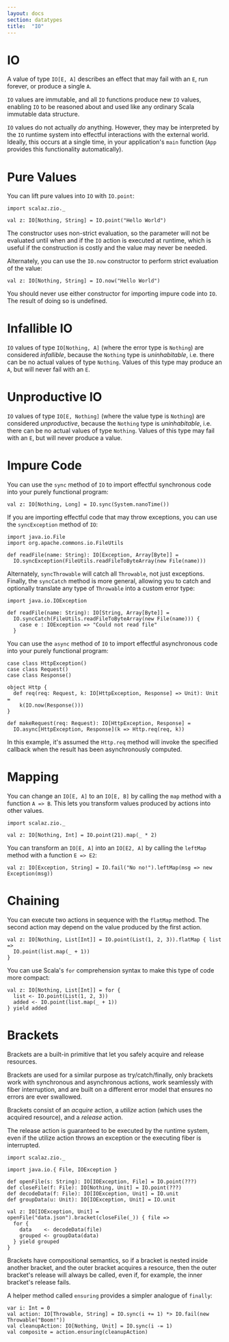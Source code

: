 ```yaml
---
layout: docs
section: datatypes
title:  "IO"
---
```


# IO

A value of type `IO[E, A]` describes an effect that may fail with an `E`, run forever, or produce a single `A`.

`IO` values are immutable, and all `IO` functions produce new `IO` values, enabling `IO` to be reasoned about and used like any ordinary Scala immutable data structure.

`IO` values do not actually _do_ anything. However, they may be interpreted by the `IO` runtime system into effectful interactions with the external world. Ideally, this occurs at a single time, in your application's `main` function (`App` provides this functionality automatically).

# Pure Values

You can lift pure values into `IO` with `IO.point`:

```tut:silent
import scalaz.zio._

val z: IO[Nothing, String] = IO.point("Hello World")
```

The constructor uses non-strict evaluation, so the parameter will not be evaluated until when and if the `IO` action is executed at runtime, which is useful if the construction is costly and the value may never be needed.

Alternately, you can use the `IO.now` constructor to perform strict evaluation of the value:

```tut:silent
val z: IO[Nothing, String] = IO.now("Hello World")
```

You should never use either constructor for importing impure code into `IO`. The result of doing so is undefined.

# Infallible IO

`IO` values of type `IO[Nothing, A]` (where the error type is `Nothing`) are considered _infallible_,
because the `Nothing` type is _uninhabitable_, i.e. there can be no actual values of type `Nothing`. Values of this type may produce an `A`, but will never fail with an `E`.

# Unproductive IO

`IO` values of type `IO[E, Nothing]` (where the value type is `Nothing`) are considered _unproductive_,
because the `Nothing` type is _uninhabitable_, i.e. there can be no actual values of type `Nothing`. Values of this type may fail with an `E`, but will never produce a value.

# Impure Code

You can use the `sync` method of `IO` to import effectful synchronous code into your purely functional program:

```tut:silent
val z: IO[Nothing, Long] = IO.sync(System.nanoTime())
```

If you are importing effectful code that may throw exceptions, you can use the `syncException` method of `IO`:

```tut:silent
import java.io.File
import org.apache.commons.io.FileUtils

def readFile(name: String): IO[Exception, Array[Byte]] =
  IO.syncException(FileUtils.readFileToByteArray(new File(name)))
```

Alternately, `syncThrowable` will catch all `Throwable`, not just exceptions. Finally, the `syncCatch` method is more general, allowing you to catch and optionally translate any type of `Throwable` into a custom error type:

```tut:silent
import java.io.IOException

def readFile(name: String): IO[String, Array[Byte]] =
  IO.syncCatch(FileUtils.readFileToByteArray(new File(name))) {
    case e : IOException => "Could not read file"
  }
```

You can use the `async` method of `IO` to import effectful asynchronous code into your purely functional program:

```tut:invisible
case class HttpException()
case class Request()
case class Response()

object Http {
  def req(req: Request, k: IO[HttpException, Response] => Unit): Unit =
    k(IO.now(Response()))
}
```

```tut:silent
def makeRequest(req: Request): IO[HttpException, Response] =
  IO.async[HttpException, Response](k => Http.req(req, k))
```

In this example, it's assumed the `Http.req` method will invoke the specified callback when the result has been asynchronously computed.

# Mapping

You can change an `IO[E, A]` to an `IO[E, B]` by calling the `map` method with a function `A => B`. This lets you transform values produced by actions into other values.

```tut:silent
import scalaz.zio._

val z: IO[Nothing, Int] = IO.point(21).map(_ * 2)
```

You can transform an `IO[E, A]` into an `IO[E2, A]` by calling the `leftMap` method with a function `E => E2`:

```tut:silent
val z: IO[Exception, String] = IO.fail("No no!").leftMap(msg => new Exception(msg))
```

# Chaining

You can execute two actions in sequence with the `flatMap` method. The second action may depend on the value produced by the first action.

```tut:silent
val z: IO[Nothing, List[Int]] = IO.point(List(1, 2, 3)).flatMap { list =>
  IO.point(list.map(_ + 1))
}
```

You can use Scala's `for` comprehension syntax to make this type of code more compact:

```tut:silent
val z: IO[Nothing, List[Int]] = for {
  list <- IO.point(List(1, 2, 3))
  added <- IO.point(list.map(_ + 1))
} yield added
```

# Brackets

Brackets are a built-in primitive that let you safely acquire and release resources.

Brackets are used for a similar purpose as try/catch/finally, only brackets work with synchronous and asynchronous actions, work seamlessly with fiber interruption, and are built on a different error model that ensures no errors are ever swallowed.

Brackets consist of an *acquire* action, a *utilize* action (which uses the acquired resource), and a *release* action.

The release action is guaranteed to be executed by the runtime system, even if the utilize action throws an exception or the executing fiber is interrupted.

```tut:silent
import scalaz.zio._
```

```tut:invisible
import java.io.{ File, IOException }

def openFile(s: String): IO[IOException, File] = IO.point(???)
def closeFile(f: File): IO[Nothing, Unit] = IO.point(???)
def decodeData(f: File): IO[IOException, Unit] = IO.unit
def groupData(u: Unit): IO[IOException, Unit] = IO.unit
```

```tut:silent
val z: IO[IOException, Unit] = openFile("data.json").bracket(closeFile(_)) { file =>
  for {
    data    <- decodeData(file)
    grouped <- groupData(data)
  } yield grouped
}
```

Brackets have compositional semantics, so if a bracket is nested inside another bracket, and the outer bracket acquires a resource, then the outer bracket's release will always be called, even if, for example, the inner bracket's release fails.

A helper method called `ensuring` provides a simpler analogue of `finally`:

```tut:silent
var i: Int = 0
val action: IO[Throwable, String] = IO.sync(i += 1) *> IO.fail(new Throwable("Boom!"))
val cleanupAction: IO[Nothing, Unit] = IO.sync(i -= 1)
val composite = action.ensuring(cleanupAction)
```
